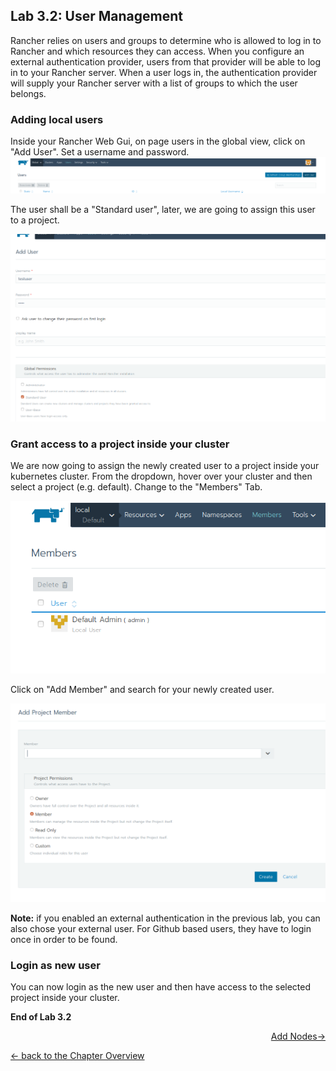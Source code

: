 ## Lab 3.2: User Management

Rancher relies on users and groups to determine who is allowed to log in to Rancher and which resources they can access. When you configure an external authentication provider, users from that provider will be able to log in to your Rancher server. When a user logs in, the authentication provider will supply your Rancher server with a list of groups to which the user belongs.

### Adding local users

Inside your Rancher Web Gui, on page users in the global view, click on "Add User". Set a username and password. 
![Add User](../resources/images/adduser.png)

The user shall be a "Standard user", later, we are going to assign this user to a project.

![Add User](../resources/images/defineuser.png)


### Grant access to a project inside your cluster

We are now going to assign the newly created user to a project inside your kubernetes cluster. From the dropdown, hover over your cluster and then select a project (e.g. default). Change to the "Members" Tab.

![Project Members](../resources/images/projectmembers.png)

Click on "Add Member" and search for your newly created user.

![Add Members](../resources/images/addmember.png)

**Note:** if you enabled an external authentication in the previous lab, you can also chose your external user. For Github based users, they have to login once in order to be found.


### Login as new user

You can now login as the new user and then have access to the selected project inside your cluster.

**End of Lab 3.2**

<p width="100px" align="right"><a href="33_addnodes.md"> Add Nodes→</a></p>

[← back to the Chapter Overview](10_rancher.md)
